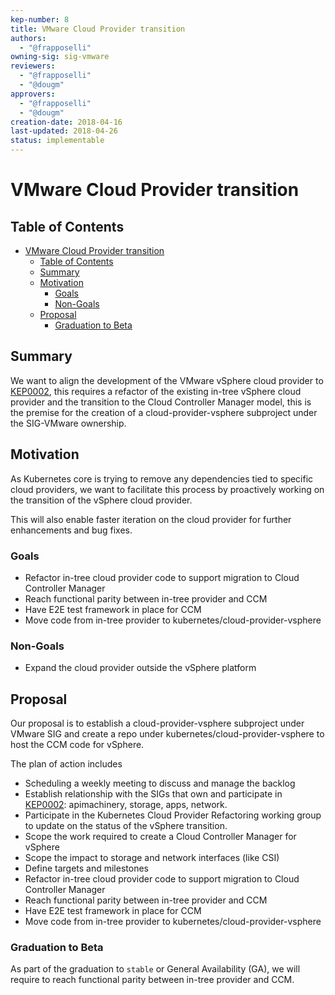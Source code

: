 ```yaml
---
kep-number: 8
title: VMware Cloud Provider transition
authors:
  - "@frapposelli"
owning-sig: sig-vmware
reviewers:
  - "@frapposelli"
  - "@dougm"
approvers:
  - "@frapposelli"
  - "@dougm"  
creation-date: 2018-04-16
last-updated: 2018-04-26
status: implementable
---
```


# VMware Cloud Provider transition

## Table of Contents

<!-- TOC -->

- [VMware Cloud Provider transition](#vmware-cloud-provider-transition)
  - [Table of Contents](#table-of-contents)
  - [Summary](#summary)
  - [Motivation](#motivation)
    - [Goals](#goals)
    - [Non-Goals](#non-goals)
  - [Proposal](#proposal)
    - [Graduation to Beta](#graduation-to-beta)

<!-- /TOC -->

## Summary

We want to align the development of the VMware vSphere cloud provider to [KEP0002](https://github.com/kubernetes/community/blob/master/keps/0002-controller-manager.md), this requires a refactor of the existing in-tree vSphere cloud provider and the transition to the Cloud Controller Manager model, this is the premise for the creation of a cloud-provider-vsphere subproject under the SIG-VMware ownership.

## Motivation

As Kubernetes core is trying to remove any dependencies tied to specific cloud providers, we want to facilitate this process by proactively working on the transition of the vSphere cloud provider.

This will also enable faster iteration on the cloud provider for further enhancements and bug fixes.

### Goals

- Refactor in-tree cloud provider code to support migration to Cloud Controller Manager
- Reach functional parity between in-tree provider and CCM
- Have E2E test framework in place for CCM
- Move code from in-tree provider to kubernetes/cloud-provider-vsphere

### Non-Goals

- Expand the cloud provider outside the vSphere platform

## Proposal

Our proposal is to establish a cloud-provider-vsphere subproject under VMware SIG and create a repo under kubernetes/cloud-provider-vsphere to host the CCM code for vSphere.

The plan of action includes 

- Scheduling a weekly meeting to discuss and manage the backlog
- Establish relationship with the SIGs that own and participate in [KEP0002](https://github.com/kubernetes/community/blob/master/keps/0002-controller-manager.md): apimachinery, storage, apps, network.
- Participate in the Kubernetes Cloud Provider Refactoring working group to update on the status of the vSphere transition. 
- Scope the work required to create a Cloud Controller Manager for vSphere
- Scope the impact to storage and network interfaces (like CSI)
- Define targets and milestones
- Refactor in-tree cloud provider code to support migration to Cloud Controller Manager
- Reach functional parity between in-tree provider and CCM
- Have E2E test framework in place for CCM
- Move code from in-tree provider to kubernetes/cloud-provider-vsphere

### Graduation to Beta

As part of the graduation to `stable` or General Availability (GA), we will require to reach functional parity between in-tree provider and CCM.